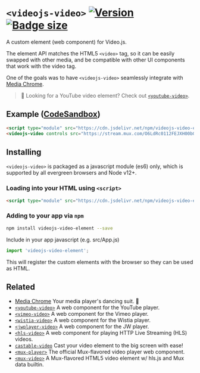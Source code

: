 # `<videojs-video>` [![Version](https://img.shields.io/npm/v/videojs-video-element)](https://www.npmjs.com/package/videojs-video-element) [![Badge size](https://img.badgesize.io/https://cdn.jsdelivr.net/npm/videojs-video-element/+esm?compression=gzip&label=gzip)](https://cdn.jsdelivr.net/npm/videojs-video-element/+esm)

A custom element (web component) for Video.js.

The element API matches the HTML5 `<video>` tag, so it can be easily swapped with other media, and be compatible with other UI components that work with the video tag.

One of the goals was to have `<videojs-video>` seamlessly integrate with [Media Chrome](https://github.com/muxinc/media-chrome).

> 🙋 Looking for a YouTube video element? Check out [`<youtube-video>`](https://github.com/muxinc/youtube-video-element).

## Example ([CodeSandbox](https://codesandbox.io/s/videojs-video-element-usb0dn))

<!-- prettier-ignore -->
```html
<script type="module" src="https://cdn.jsdelivr.net/npm/videojs-video-element@0.2/+esm"></script>
<videojs-video controls src="https://stream.mux.com/O6LdRc0112FEJXH00bGsN9Q31yu5EIVHTgjTKRkKtEq1k/high.mp4"></videojs-video>
```

## Installing

`<videojs-video>` is packaged as a javascript module (es6) only, which is supported by all evergreen browsers and Node v12+.

### Loading into your HTML using `<script>`

<!-- prettier-ignore -->
```html
<script type="module" src="https://cdn.jsdelivr.net/npm/videojs-video-element@0.2/+esm"></script>
```

### Adding to your app via `npm`

```bash
npm install videojs-video-element --save
```

Include in your app javascript (e.g. src/App.js)

```js
import 'videojs-video-element';
```

This will register the custom elements with the browser so they can be used as HTML.

## Related

- [Media Chrome](https://github.com/muxinc/media-chrome) Your media player's dancing suit. 🕺
- [`<youtube-video>`](https://github.com/muxinc/youtube-video-element) A web component for the YouTube player.
- [`<vimeo-video>`](https://github.com/luwes/vimeo-video-element) A web component for the Vimeo player.
- [`<wistia-video>`](https://github.com/luwes/wistia-video-element) A web component for the Wistia player.
- [`<jwplayer-video>`](https://github.com/luwes/jwplayer-video-element) A web component for the JW player.
- [`<hls-video>`](https://github.com/muxinc/hls-video-element) A web component for playing HTTP Live Streaming (HLS) videos.
- [`castable-video`](https://github.com/muxinc/castable-video) Cast your video element to the big screen with ease!
- [`<mux-player>`](https://github.com/muxinc/elements/tree/main/packages/mux-player) The official Mux-flavored video player web component.
- [`<mux-video>`](https://github.com/muxinc/elements/tree/main/packages/mux-video) A Mux-flavored HTML5 video element w/ hls.js and Mux data builtin.
